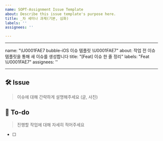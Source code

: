 ```yaml
---
name: SOPT-Assignment Issue Template
about: Describe this issue template's purpose here.
title: _차 세미나 과제(기본, 심화)
labels: ''
assignees: ''

---
```


---
name: "\U0001FAE7 bubble-iOS 이슈 템플릿 \U0001FAE7"
about: 작업 전 이슈 템플릿을 통해 새 이슈를 생성합니다
title: "[Feat] 이슈 한 줄 정리"
labels: "Feat \U0001FAE7"
assignees: ''

---

## 🛠 Issue
> 이슈에 대해 간략하게 설명해주세요 (글, 사진)


## 📝 To-do
> 진행할 작업에 대해 자세히 적어주세요
- [ ]
